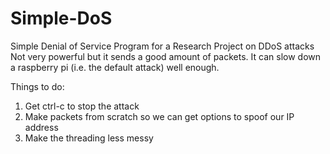# Simple-DoS
Simple Denial of Service Program for a Research Project on DDoS attacks
Not very powerful but it sends a good amount of packets.  It can slow down a raspberry pi (i.e. the default attack) well enough.

Things to do:
1. Get ctrl-c to stop the attack
2. Make packets from scratch so we can get options to spoof our IP address
3. Make the threading less messy

